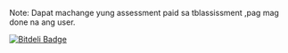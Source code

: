 Note: Dapat machange yung assessment paid sa tblassissment ,pag mag done na ang user.


[![Bitdeli Badge](https://d2weczhvl823v0.cloudfront.net/ramelcoletana/smis/trend.png)](https://bitdeli.com/free "Bitdeli Badge")


